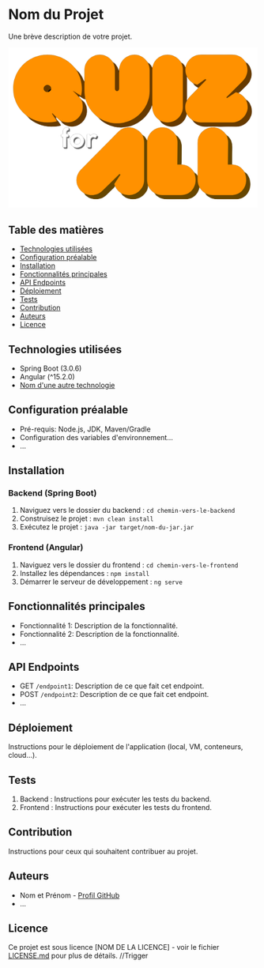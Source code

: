 # Nom du Projet

Une brève description de votre projet.

![Capture d'écran du projet](client/src/assets/images/defaultAvatars/Quiz4All.png)

## Table des matières

- [Technologies utilisées](#technologies-utilisées)
- [Configuration préalable](#configuration-préalable)
- [Installation](#installation)
- [Fonctionnalités principales](#fonctionnalités-principales)
- [API Endpoints](#api-endpoints)
- [Déploiement](#déploiement)
- [Tests](#tests)
- [Contribution](#contribution)
- [Auteurs](#auteurs)
- [Licence](#licence)

## Technologies utilisées

- Spring Boot (3.0.6)
- Angular (^15.2.0)
- [Nom d'une autre technologie](#)

## Configuration préalable

- Pré-requis: Node.js, JDK, Maven/Gradle
- Configuration des variables d'environnement...
- ...

## Installation

### Backend (Spring Boot)

1. Naviguez vers le dossier du backend : `cd chemin-vers-le-backend`
2. Construisez le projet : `mvn clean install`
3. Exécutez le projet : `java -jar target/nom-du-jar.jar`

### Frontend (Angular)

1. Naviguez vers le dossier du frontend : `cd chemin-vers-le-frontend`
2. Installez les dépendances : `npm install`
3. Démarrer le serveur de développement : `ng serve`

## Fonctionnalités principales

- Fonctionnalité 1: Description de la fonctionnalité.
- Fonctionnalité 2: Description de la fonctionnalité.
- ...

## API Endpoints

- GET `/endpoint1`: Description de ce que fait cet endpoint.
- POST `/endpoint2`: Description de ce que fait cet endpoint.
- ...

## Déploiement

Instructions pour le déploiement de l'application (local, VM, conteneurs, cloud...).

## Tests

1. Backend : Instructions pour exécuter les tests du backend.
2. Frontend : Instructions pour exécuter les tests du frontend.

## Contribution

Instructions pour ceux qui souhaitent contribuer au projet.

## Auteurs

- Nom et Prénom - [Profil GitHub](lien-vers-profil-github)
- ...

## Licence

Ce projet est sous licence [NOM DE LA LICENCE] - voir le fichier [LICENSE.md](lien-vers-le-fichier-license.md) pour plus de détails.
//Trigger
